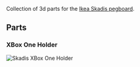 Collection of 3d parts for the [Ikea Skadis pegboard](https://www.ikea.com/us/en/catalog/categories/series/37813/).

## Parts

### XBox One Holder

![Skadis XBox One Holder](artworks/skadis-xbox-holder.gif)
